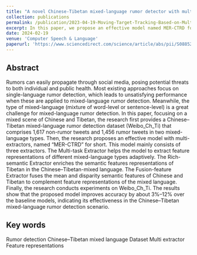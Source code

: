 ```yaml
---
title: "A novel Chinese-Tibetan mixed-language rumor detector with multi-extractor representations"
collection: publications
permalink: /publication/2023-04-19-Moving-Target-Tracking-Based-on-Multi-view-Fusion-Using-IR-UWB-Radar
excerpt: In this paper, we propose an effective model named MER-CTRD for Chinese–Tibetan mixed-language rumor detection
date: 2024-02-19
venue: 'Computer Speech & Language'
paperurl: 'https://www.sciencedirect.com/science/article/abs/pii/S0885230824000081'
---
```


## Abstract
Rumors can easily propagate through social media, posing potential threats to both individual and public health. Most existing approaches focus on single-language rumor detection, which leads to unsatisfying performance when these are applied to mixed-language rumor detection. Meanwhile, the type of mixed-language (mixture of word-level or sentence-level) is a great challenge for mixed-language rumor detection. In this paper, focusing on a mixed scene of Chinese and Tibetan, the research first provides a Chinese–Tibetan mixed-language rumor detection dataset (Weibo_Ch_Ti) that comprises 1,617 non-rumor tweets and 1,456 rumor tweets in two mixed-language types. Then, the research proposes an effective model with multi-extractors, named “MER-CTRD” for short. This model mainly consists of three extractors. The Multi-task Extractor helps the model to extract feature representations of different mixed-language types adaptively. The Rich-semantic Extractor enriches the semantic features representations of Tibetan in the Chinese–Tibetan-mixed language. The Fusion-feature Extractor fuses the mean and disparity semantic features of Chinese and Tibetan to complement feature representations of the mixed language. Finally, the research conducts experiments on Weibo_Ch_Ti. The results show that the proposed model improves accuracy by about 3%–12% over the baseline models, indicating its effectiveness in the Chinese–Tibetan mixed-language rumor detection scenario.

## Key words
Rumor detection
Chinese–Tibetan mixed language
Dataset
Multi extractor
Feature representations


